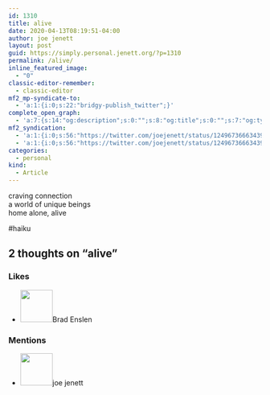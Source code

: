 ```yaml
---
id: 1310
title: alive
date: 2020-04-13T08:19:51-04:00
author: joe jenett
layout: post
guid: https://simply.personal.jenett.org/?p=1310
permalink: /alive/
inline_featured_image:
  - "0"
classic-editor-remember:
  - classic-editor
mf2_mp-syndicate-to:
  - 'a:1:{i:0;s:22:"bridgy-publish_twitter";}'
complete_open_graph:
  - 'a:7:{s:14:"og:description";s:0:"";s:8:"og:title";s:0:"";s:7:"og:type";s:0:"";s:12:"twitter:card";s:7:"summary";s:15:"twitter:creator";s:0:"";s:19:"twitter:description";s:0:"";s:8:"og:image";s:0:"";}'
mf2_syndication:
  - 'a:1:{i:0;s:56:"https://twitter.com/joejenett/status/1249673666343944192";}'
  - 'a:1:{i:0;s:56:"https://twitter.com/joejenett/status/1249673666343944192";}'
categories:
  - personal
kind:
  - Article
---
```

craving connection  
a world of unique beings  
home alone, alive

#haiku

<h2 id="comments-title">2 thoughts on “<span>alive</span>”		</h2>


<ol class="commentlist">
</ol>
<div class="likes">
<h3>Likes</h3>
<ul class="mention-list linkback-like"><li class="webmention even thread-even depth-1 linkback-like-single u-like h-cite h-entry p-comment comment" id="comment-181">
<span class="p-author h-card"><a class="u-url" title="Brad Enslen liked this article on twitter.com." href="https://twitter.com/bradenslen"><img alt="" src="https://pbs.twimg.com/profile_images/84617460/mo128.gif" srcset="https://pbs.twimg.com/profile_images/84617460/mo128.gif 2x" class="avatar avatar-64 photo avatar-default local-avatar u-photo" itemprop="image" loading="lazy" width="64" height="64"></a><span class="hide-name p-name">Brad Enslen</span></span><a class="u-url __mPS2id" href="https://twitter.com/joejenett/status/1249673666343944192#favorited-by-22272829"></a>
</li></ul>
</div>
<div class="mentions">
<h3>Mentions</h3>
<ul class="mention-list linkback-mention"><li class="webmention odd alt thread-odd thread-alt depth-1 linkback-mention-single u-mention h-cite h-entry p-comment comment" id="comment-233">
<span class="p-author h-card"><a class="u-url" title="" href="https://simply.micro.jenett.org/author/admin/"><img alt="" src="https://secure.gravatar.com/avatar/0bf0445b4e4b39f830b186b7e23195a1?s=40&amp;d=identicon&amp;r=pg" srcset="https://secure.gravatar.com/avatar/0bf0445b4e4b39f830b186b7e23195a1?s=40&amp;d=identicon&amp;r=pg 2x" class="avatar avatar-64 photo avatar-default local-avatar u-photo" itemprop="image" loading="lazy" width="64" height="64"></a><span class="hide-name p-name">joe jenett</span></span><a class="u-url" href="https://simply.micro.jenett.org/2020/04/13/10:46:11/"></a>
</li></ul></div>